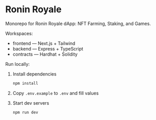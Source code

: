# Ronin Royale

Monorepo for Ronin Royale dApp: NFT Farming, Staking, and Games.

Workspaces:
- frontend — Next.js + Tailwind
- backend — Express + TypeScript
- contracts — Hardhat + Solidity

Run locally:

1. Install dependencies
   ```bash
   npm install
   ```

2. Copy `.env.example` to `.env` and fill values

3. Start dev servers
   ```bash
   npm run dev
   ```


